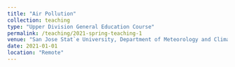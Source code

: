 ```yaml
---
title: "Air Pollution"
collection: teaching
type: "Upper Division General Education Course"
permalink: /teaching/2021-spring-teaching-1
venue: "San Jose Stat`e University, Department of Meteorology and Climate Science"
date: 2021-01-01
location: "Remote"
---
```



